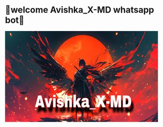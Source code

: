 # 🔰welcome Avishka_X-MD whatsapp bot🔰



<img src="https://github.com/Avishka-web/5/blob/5a31450e7e176d039f7ade189cb4c80a5c818c21/AK.jpg" height="300" width="900">
